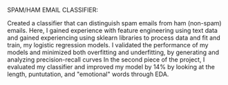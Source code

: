 SPAM/HAM EMAIL CLASSIFIER: 


Created a classifier that can distinguish spam emails from ham (non-spam) emails.
Here, I gained experience with feature engineering using text data and gained experiencing using sklearn libraries to process data and fit and train, my logistic regression models.
I validated the performance of my models and minimized both overfitting and underfitting, by generating and analyzing precision-recall curves 
In the second piece of the project, I evaluated my classifier and improved my model by 14% by looking at the length, puntutation, and "emotional" words through EDA. 

